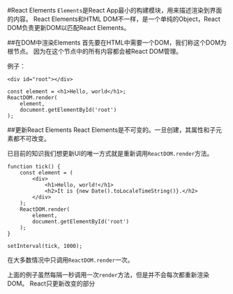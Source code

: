 #React Elements
`Elements`是React App最小的构建模块，用来描述渲染到界面的内容。
React Elements和HTML DOM不一样，是一个单纯的Object，React DOM负责更新DOM以匹配React Elements。

##在DOM中渲染Elements
首先要在HTML中需要一个DOM，我们称这个DOM为根节点。
因为在这个节点中的所有内容都会被React DOM管理。

例子：

	<div id="root"></div>

	const element = <h1>Hello, world</h1>;
	ReactDOM.render(
		element,
		document.getElementById('root')
	);


##更新React Elements
React Elements是不可变的。一旦创建，其属性和子元素都不可改变。

已目前的知识我们想更新UI的唯一方式就是重新调用`ReactDOM.render`方法。

	function tick() {
	  	const element = (
	    	<div>
	      		<h1>Hello, world!</h1>
	      		<h2>It is {new Date().toLocaleTimeString()}.</h2>
	    	</div>
	  	);
	  	ReactDOM.render(
	    	element,
	    	document.getElementById('root')
	  	);
	}

	setInterval(tick, 1000);

在大多数情况中只调用`ReactDOM.render`一次。

上面的例子虽然每隔一秒调用一次`render`方法，但是并不会每次都重新渲染DOM。
React只更新改变的部分
